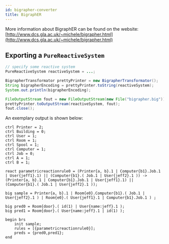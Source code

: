 ```yaml
---
id: bigrapher-converter
title: BigraphER
---
```



More information about BigraphER can be found on the website: [http://www.dcs.gla.ac.uk/~michele/bigrapher.html](http://www.dcs.gla.ac.uk/~michele/bigrapher.html)

## Exporting a `PureReactiveSystem`

```java
// specify some reactive system
PureReactiveSystem reactiveSystem = ...;

BigrapherTransformator prettyPrinter = new BigrapherTransformator();
String bigrapherEncoding = prettyPrinter.toString(reactiveSystem);
System.out.println(bigrapherEncoding);

FileOutputStream fout = new FileOutputStream(new File("bigrapher.big"));
prettyPrinter.toOutputStream(reactiveSystem, fout);
fout.close();
```

An exemplary output is shown below:

```text
ctrl Printer = 2;
ctrl Building = 0;
ctrl User = 1;
ctrl Room = 1;
ctrl Spool = 1;
ctrl Computer = 1;
ctrl Job = 0;
ctrl A = 1;
ctrl B = 1;

react parametricreactionrule0 = (Printer{a, b}.1 | Computer{b1}.Job.1 | User{jeff1}.1) || (Computer{b1}.( Job.1 | User{jeff2}.1 )) -> (Printer{a, b}.1 | Computer{b1}.Job.1 | User{jeff1}.1) || (Computer{b1}.( Job.1 | User{jeff2}.1 ));

big sample = Printer{a, b}.1 | Room{e0}.Computer{b1}.( Job.1 | User{jeff2}.1 ) | Room{e0}.( User{jeff1}.1 | Computer{b1}.Job.1 ) ;

big pred0 = Room{door}.( id(1) | User{name:jeff}.1 );
big pred1 = Room{door}.( User{name:jeff}.1 | id(1) );

begin brs
	init sample;
	rules = [{parametricreactionrule0}];
	preds = {pred0,pred1};
end
```